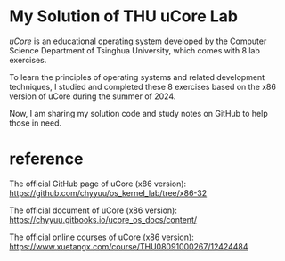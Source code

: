 #  My Solution of THU uCore Lab

*uCore* is an educational operating system developed by the Computer Science Department of Tsinghua University, which comes with 8 lab exercises. 

To learn the principles of operating systems and related development techniques, I studied and completed these 8 exercises based on the x86 version of uCore during the summer of 2024. 

Now, I am sharing my solution code and study notes on GitHub to help those in need.

# reference

The official GitHub page of uCore (x86 version): https://github.com/chyyuu/os_kernel_lab/tree/x86-32

The official document of uCore (x86 version): https://chyyuu.gitbooks.io/ucore_os_docs/content/

The official online courses of uCore (x86 version): https://www.xuetangx.com/course/THU08091000267/12424484
